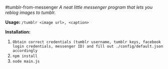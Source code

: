 #tumblr-from-messenger
*A neat little messenger program that lets you reblog images to tumblr.*

**Usage:** `/tumblr <image url>, <caption>` 

**Installation:**
  1. `Obtain correct credentials (tumblr username, tumblr keys, facebook login credentials, messenger ID) and fill out ./config/default.json accordingly`
  2. `npm install`
  3. `node main.js`
